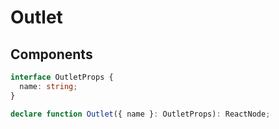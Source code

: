 # Outlet

## Components

```ts
interface OutletProps {
  name: string;
}

declare function Outlet({ name }: OutletProps): ReactNode;
```
